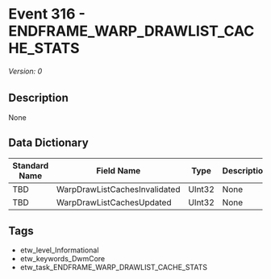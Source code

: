 # Event 316 - ENDFRAME_WARP_DRAWLIST_CACHE_STATS
###### Version: 0

## Description
None

## Data Dictionary
|Standard Name|Field Name|Type|Description|Sample Value|
|---|---|---|---|---|
|TBD|WarpDrawListCachesInvalidated|UInt32|None|`None`|
|TBD|WarpDrawListCachesUpdated|UInt32|None|`None`|

## Tags
* etw_level_Informational
* etw_keywords_DwmCore
* etw_task_ENDFRAME_WARP_DRAWLIST_CACHE_STATS